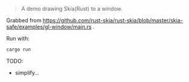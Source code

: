 > A demo drawing Skia(Rust) to a window.

Grabbed from https://github.com/rust-skia/rust-skia/blob/master/skia-safe/examples/gl-window/main.rs .

Run with:

```bash
cargo run
```

TODO:

- simplify...
